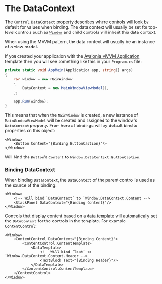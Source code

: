 # The DataContext

The `Control.DataContext` property describes where controls will look by default for values when binding. The data context will usually be set for top-level controls such as [`Window`](http://avaloniaui.net/api/Avalonia.Controls/Window) and child controls will inherit this data context.

When using the MVVM pattern, the data context will usually be an instance of a view model.

If you created your application with the [Avalonia MVVM Application](http://avaloniaui.net/docs/quickstart/create-new-project) template then you will see something like this in your `Program.cs` file:

```csharp
private static void AppMain(Application app, string[] args)
{
    var window = new MainWindow
    {
        DataContext = new MainWindowViewModel(),
    };

    app.Run(window);
}
```

This means that when the `MainWindow` is created, a new instance of `MainWindowViewModel` will be created and assigned to the window's `DataContext` property. From here all bindings will by default bind to properties on this object:

```markup
<Window>
    <Button Content="{Binding ButtonCaption}"/>
</Window>
```

Will bind the `Button`'s `Content` to `Window.DataContext.ButtonCaption`.

### Binding DataContext <a id="binding-datacontext"></a>

When binding `DataContext`, the `DataContext` of the parent control is used as the source of the binding:

```markup
<Window>
    <!-- Will bind `DataContext` to `Window.DataContext.Content -->
    <StackPanel DataContext="{Binding Content}"/>
</Window>
```

Controls that display content based on a [data template](http://avaloniaui.net/docs/templates/datatemplate) will automatically set the `DataContext` for the controls in the template. For example `ContentControl`:

```markup
<Window>
    <ContentControl DataContext="{Binding Content}">
        <ContentControl.ContentTemplate>
            <DataTemplate>
                <!-- Will bind `Text` to `Window.DataContext.Content.Header -->
                <TextBlock Text="{Binding Header}"/>
            </DataTemplate>
        </ContentControl.ContentTemplate>
    </ContentControl>
</Window>
```

